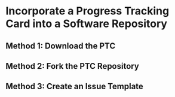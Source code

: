 # Incorporate a Progress Tracking Card into a Software Repository

## Method 1: Download the PTC

## Method 2: Fork the PTC Repository

## Method 3: Create an Issue Template

